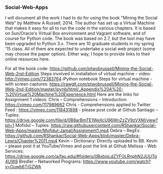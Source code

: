 ### Social-Web-Apps
I will document all the work I had to do for using the book "Mining the Social Web" by Matthew A Russell, 2014. The author has set up a Virtual Machine that makes it easy for all to run the code in the various chapters. It is based on Sun/Oracle's Virtual Box environment and Vagrant software, and of course for Python code. The book was based on 2.7, but the tool may have been upgraded to Python 3.x. 
There are 10 graduate students in my spring '15 class. All of them are expected to undertake a social web project (some  may choose the paper option). Either way, I hope to provide links to their online resources here.

For all the book code: https://github.com/ptwobrussell/Mining-the-Social-Web-2nd-Edition 
Steps involved in installation of virtual machine - video: http://vimeo.com/72383764
iPython notebook Steps for virtual machine - with screen captures: https://rawgit.com/ptwobrussell/Mining-the-Social-Web-2nd-Edition/master/ipynb/html/_Appendix%20A%20-%20Virtual%20Machine%20Experience.html
Here are the links for Assignment 1 videos: 
Chris – Comprehensions – Introduction: https://vimeo.com/117989662 
Chris -  Comprehensions applied to Twitter Feed : https://vimeo.com/118431898 - please post code at Github
Santiago – Tuples: https://drive.google.com/file/d/0B8arBmTE1WeXcU96WnZzZV9zVXM/view?pli=1
Mofidul – Tuples: https://raw.githubusercontent.com/RShankar/Social-Web-Apps/master/Mofidul-Jamal/Assignment1.mp4
Debra – RegEx: https://github.com/RShankar/Social-Web-Apps/blob/master/Debra-Lewis/Chapter%2011.mp4
Kevin – Dictionary: Directly uploaded to BB. Kevin – please post it at YouTube/Vimeo and  post the link at Github
Melissa -  Web Services: https://drive.google.com/a/fau.edu/#folders/0BxbisLdZYFOLRnphN2JUUTg4UW8 
Bredler – Networked Programs: https://www.youtube.com/watch?v=Ouwb6TiGZWA 
